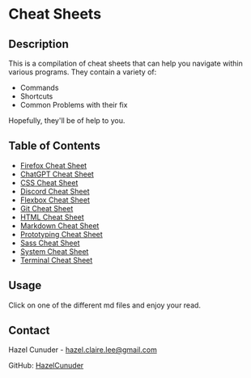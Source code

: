 # Cheat Sheets

## Description

This is a compilation of cheat sheets that can help you navigate within various programs.
They contain a variety of:

- Commands
- Shortcuts
- Common Problems with their fix

Hopefully, they'll be of help to you.

## Table of Contents

- [Firefox Cheat Sheet](/cheat-sheets/Browser%20Cheat%20Sheet.md)
- [ChatGPT Cheat Sheet](/cheat-sheets/chatGPT-cheat-sheet.md)
- [CSS Cheat Sheet](/cheat-sheets/css_cheatsheet.md)
- [Discord Cheat Sheet](/cheat-sheets/discord-cheat-sheet.md)
- [Flexbox Cheat Sheet](/cheat-sheets/flexbox-cheatsheet.md)
- [Git Cheat Sheet](/cheat-sheets/Git%20Cheat%20Sheet.md)
- [HTML Cheat Sheet](/cheat-sheets/HTML-cheat-sheet.md)
- [Markdown Cheat Sheet](/cheat-sheets/Markdown%20Cheat%20Sheet.md)
- [Prototyping Cheat Sheet](/cheat-sheets/Markdown%20Cheat%20Sheet.md)
- [Sass Cheat Sheet](/cheat-sheets/sass-cheatsheet.md)
- [System Cheat Sheet](/cheat-sheets/System%20Cheat%20Sheet.md)
- [Terminal Cheat Sheet](/cheat-sheets/Terminal%20Cheat%20Sheet.md)

## Usage

Click on one of the different md files and enjoy your read.

## Contact

Hazel Cunuder - [hazel.claire.lee@gmail.com](mailto:hazel.claire.lee@gmail.com)

GitHub: [HazelCunuder](https://github.com/HazelCunuder)
